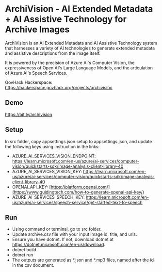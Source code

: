 # ArchiVision - AI Extended Metadata + AI Assistive Technology for Archive Images

ArchiVision is an AI Extended Metadata and AI Assistive Technology system that harnesses a variety of AI technologies to generate extended metadata and assistive descriptions from the image itself.

It is powered by the precision of Azure AI's Computer Vision, the expressiveness of Open AI's Large Language Models, and the articulation of Azure AI's Speech Services.

GovHack Hackerspace: https://hackerspace.govhack.org/projects/archivision

## Demo
https://bit.ly/archivision

## Setup
In src folder, copy appsettings.json.setup to appsettings.json, and update the following keys using instruction in the links:
- AZURE_AI_SERVICES_VISION_ENDPOINT: https://learn.microsoft.com/en-us/azure/ai-services/computer-vision/quickstarts-sdk/image-analysis-client-library-40
- AZURE_AI_SERVICES_VISION_KEY: https://learn.microsoft.com/en-us/azure/ai-services/computer-vision/quickstarts-sdk/image-analysis-client-library-40
- OPENAI_API_KEY: [https://platform.openai.com/](https://www.guidingtech.com/how-to-generate-openai-api-key/)
- AZURE_AI_SERVICES_SPEECH_KEY: https://learn.microsoft.com/en-us/azure/ai-services/speech-service/get-started-text-to-speech

## Run
- Using command or terminal, go to src folder.
- Update archive.csv file with your input image id, title, and urls.
- Ensure you have dotnet. If not, download dotnet at https://dotnet.microsoft.com/en-us/download.
- dotnet build
- dotnet run
- The outputs are generated as *.json and *.mp3 files, named after the id in the csv document.
